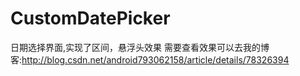 # CustomDatePicker
日期选择界面,实现了区间，悬浮头效果
需要查看效果可以去我的博客:http://blog.csdn.net/android793062158/article/details/78326394
